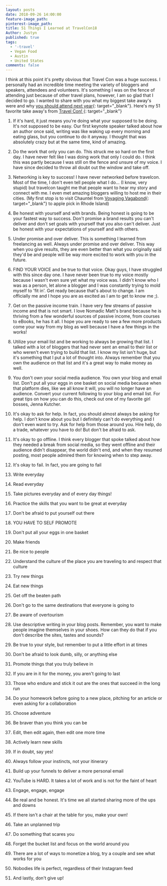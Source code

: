 ```yaml
---
layout: posts
date: 2018-09-26 14:00:00
feature-image_path:
pinterest-image_path:
title: 51 Things I Learned at TravelCon18
Author: Justyn
published: true
tags:
  - '-travel'
  - Vegan Food
  - Austin
  - United States
comments: false
---
```


I think at this point it's pretty obvious that Travel Con was a huge success. I personally had an incredible time meeting the variety of bloggers and speakers, attendees and volunteers. It's something I was on the fence of attending just because of other travel plans, however, I am so glad that I decided to go. I wanted to share with you what my biggest take away's were and why [you should attend next year](https://travelcon.org/){: target="_blank"}. Here's my 51 favorite take away's from [Travel Con!&nbsp;](https://travelcon.org/){: target="_blank"}

1. If it's hard, it just means you're doing what your supposed to be doing. It's not supposed to be easy. Our first keynote speaker talked about how an author once said, writing was like waking up every morning and eating glass, but you continue to do it anyway. I thought that was absolutely crazy but at the same time, kind of amazing.

2. Do the work that only you can do. This struck me so hard on the first day. I have never felt like I was doing work that only I could do. I think this was partly because I was still on the fence and unsure of my voice. I have since decided to throw all doubt out the window and take off.&nbsp;

3. Networking is key to success! I have never networked before travelcon. Most of the time, I don't even tell people what I do... (I know, very stupid) but travelcon taught me that people want to hear my story and connect with me. I even met amazing bloggers willing to host me in their cities. (My first stop is to visit Chauntel from [Voyaging Vagabond](https://voyagingvagabond.com/){: target="_blank"} to apple pick in Rhode Island)

4. Be honest with yourself and with brands. Being honest is going to be your fastest way to success. Don't promise a brand results you can't deliver and don't set goals with yourself that you also can't deliver. Just be honest with your expectations of yourself and with others.&nbsp;

5. Under promise and over deliver. This is something I learned from freelancing as well. Always under promise and over deliver. This way when you give results, they are even better than what you originally said they'd be and people will be way more excited to work with you in the future.&nbsp;

6. FIND YOUR VOICE and be true to that voice. Okay guys, I have struggled with this since day one. I have never been true to my voice mostly because I wasn't even sure yet what my voice was. I didn't know who I was as a person, let alone a blogger and I was constantly trying to mold myself to 'fit in'. Get ready because that's about to change. I am officially me and I hope you are as excited as I am to get to know me ;).

7. Get on the passive income train. I have very few streams of passive income and that is not smart. I love Nomadic Matt's brand because he is thriving from a few wonderful sources of passive income, from courses to eBooks, he has it all. I hope you are ready to see a few more products come your way from my blog as well because I have a few things in the works!&nbsp;

8. Utilize your email list and be working to always be growing that list. I talked with a lot of bloggers that had never sent an email to their list or who weren't even trying to build that list. I know my list isn't huge, but it's something that I put a lot of thought into. Always remember that you own the audience on that list and it's a great way to make money as well.&nbsp;

9. You don't own your social media audience. You own your blog and email list. Don't put all your eggs in one basket on social media because when that platform dies, like we all know it will, you will no longer have an audience. Convert your current following to your blog and email list. For great tips on how you can do this, check out one of my favorite girl bosses, Jenna Kutcher.&nbsp;

10. It's okay to ask for help. In fact, you should almost always be asking for help. I don't know about you but I definitely can't do everything and I don't even want to try. Ask for help from those around you. Hire help, do a trade, whatever you have to do! But don't be afraid to ask.&nbsp;

11. It's okay to go offline. I think every blogger that spoke talked about how they needed a break from social media, so they went offline and their audience didn't disappear, the world didn't end, and when they resumed posting, most people admired them for knowing when to step away.

12. It's okay to fail. In fact, you are going to fail

13. Write everyday

14. Read everyday

15. Take pictures everyday and of every day things!&nbsp;

16. Practice the skills that you want to be great at everyday&nbsp;

17. Don't be afraid to put yourself out there

18. YOU HAVE TO SELF PROMOTE

19. Don't put all your eggs in one basket

20. Make friends

21. Be nice to people

22. Understand the culture of the place you are traveling to and respect that culture

23. Try new things

24. Eat new things

25. Get off the beaten path

26. Don't go to the same destinations that everyone is going to

27. Be aware of overtourism

28. Use descriptive writing in your blog posts. Remember, you want to make people imagine themselves in your shoes. How can they do that if you don't describe the sites, tastes and sounds?

29. Be true to your style, but remember to put a little effort in at times

30. Don't be afraid to look dumb, silly, or anything else

31. Promote things that you truly believe in

32. If you are in it for the money, you aren't going to last

33. Those who endure and stick it out are the ones that succeed in the long run

34. Do your homework before going to a new place, pitching for an article or even asking for a collaboration

35. Choose adventure

36. Be braver than you think you can be

37. Edit, then edit again, then edit one more time

38. Actively learn new skills

39. If in doubt, say yes!&nbsp;

40. Always follow your instincts, not your itinerary

41. Build up your funnels to deliver a more personal email

42. YouTube is HARD. It takes a lot of work and is not for the faint of heart

43. Engage, engage, engage

44. Be real and be honest. It's time we all started sharing more of the ups and downs

45. If there isn't a chair at the table for you, make your own!&nbsp;

46. Take an unplanned trip

47. Do something that scares you

48. Forget the bucket list and focus on the world around you

49. There are a lot of ways to monetize a blog, try a couple and see what works for you

50. Nobodies life is perfect, regardless of their Instagram feed

51. And lastly, don't give up!&nbsp;